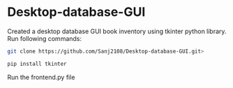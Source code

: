 # Desktop-database-GUI
Created a desktop database GUI book inventory using tkinter python library.<br />
Run following commands:<br />
```bash
git clone https://github.com/Sanj2108/Desktop-database-GUI.git>
```
```bash
pip install tkinter
```
Run the frontend.py file<br />
